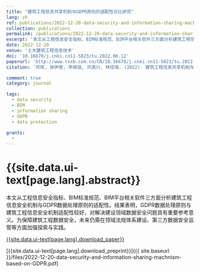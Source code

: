 ```yaml
---
title: "建筑工程信息共享机制与GDPR原则的适配性对比研究"
lang: zh
ref: publications/2022-12-20-data-security-and-information-sharing-machnism-based-on-GDPR
collection: publications
permalink: /publications/2022-12-20-data-security-and-information-sharing-machnism-based-on-GDPR
excerpt: '本文从工程信息安全指标、BIM标准规范、BIM平台相关软件三方面分析建筑工程信息安全机制与GDPR数据处理原则的适配性'
date: 2022-12-20
venue: '土木建筑工程信息技术'
doi: '10.16670/j.cnki.cn11-5823/tu.2022.06.12'
paperurl: 'http://www.txxb.com.cn/CN/10.16670/j.cnki.cn11-5823/tu.2022.06.12'
citation: '邓晖, 徐伊雯, 李晓瑶, 邓逸川, 林佳瑞. (2022). 建筑工程信息共享机制与GDPR原则的适配性对比研究. <i>土木建筑工程信息技术</i>,  14(06), 69-74. doi: 10.16670/j.cnki.cn11-5823/tu.2022.06.12'

comment: true
category: journal

tags: 
  - data security
  - BIM
  - information sharing
  - GDPR
  - data protection

grants:
  - 
---
```



{{site.data.ui-text[page.lang].abstract}}
====

 本文从工程信息安全指标、BIM标准规范、BIM平台相关软件三方面分析建筑工程信息安全机制与GDPR数据处理原则的适配性。结果表明，GDPR数据处理原则与建筑工程信息安全机制适配性较好，对解决建设领域数据安全问题具有重要参考意义。为保障建筑工程数据安全，未来仍需在领域法规体系建设、第三方数据安全监管等方面加强探索与实践。

[{{site.data.ui-text[page.lang].download_paper}}]({{page.paperurl}})

[{{site.data.ui-text[page.lang].download_preprint}}]({{ site.baseurl }}/files/2022-12-20-data-security-and-information-sharing-machnism-based-on-GDPR.pdf)

